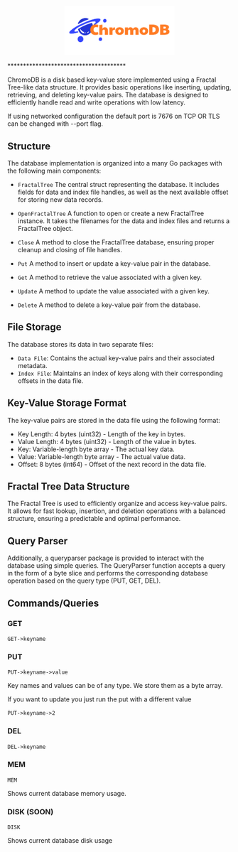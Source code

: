 <p align="center">
    <img width="248px" src="graphics/chromodb-logo.png" />
</p>
**************************************

ChromoDB is a disk based key-value store implemented using a Fractal Tree-like data structure. It provides basic operations like inserting, updating, retrieving, and deleting key-value pairs. The database is designed to efficiently handle read and write operations with low latency.

If using networked configuration the default port is 7676 on TCP OR TLS can be changed with --port flag.

## Structure
The database implementation is organized into a many Go packages with the following main components:

- `FractalTree` The central struct representing the database. It includes fields for data and index file handles, as well as the next available offset for storing new data records.

- `OpenFractalTree` A function to open or create a new FractalTree instance. It takes the filenames for the data and index files and returns a FractalTree object.

- `Close` A method to close the FractalTree database, ensuring proper cleanup and closing of file handles.

- `Put` A method to insert or update a key-value pair in the database.

- `Get` A method to retrieve the value associated with a given key.

- `Update` A method to update the value associated with a given key.

- `Delete` A method to delete a key-value pair from the database.

## File Storage
The database stores its data in two separate files:
- `Data File`: Contains the actual key-value pairs and their associated metadata.
- `Index File`: Maintains an index of keys along with their corresponding offsets in the data file.

## Key-Value Storage Format
The key-value pairs are stored in the data file using the following format:
- Key Length: 4 bytes (uint32) - Length of the key in bytes.
- Value Length: 4 bytes (uint32) - Length of the value in bytes.
- Key: Variable-length byte array - The actual key data.
- Value: Variable-length byte array - The actual value data.
- Offset: 8 bytes (int64) - Offset of the next record in the data file.

## Fractal Tree Data Structure
The Fractal Tree is used to efficiently organize and access key-value pairs. It allows for fast lookup, insertion, and deletion operations with a balanced structure, ensuring a predictable and optimal performance.

## Query Parser
Additionally, a queryparser package is provided to interact with the database using simple queries. The QueryParser function accepts a query in the form of a byte slice and performs the corresponding database operation based on the query type (PUT, GET, DEL).

## Commands/Queries

### GET
```
GET->keyname
```

### PUT
```
PUT->keyname->value
```
Key names and values can be of any type.  We store them as a byte array.

If you want to update you just run the put with a different value
```
PUT->keyname->2
```

### DEL
```
DEL->keyname
```

### MEM
```
MEM
```
Shows current database memory usage.


### DISK (SOON)
```
DISK
```
Shows current database disk usage